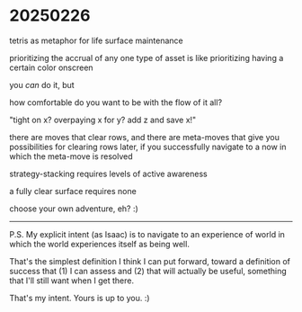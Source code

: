 # 20250226

tetris as metaphor for life surface maintenance

prioritizing the accrual of any one type of asset is like prioritizing having a certain color onscreen

you _can_ do it, but

how comfortable do you want to be with the flow of it all?

"tight on x? overpaying x for y? add z and save x!"

there are moves that clear rows, and there are meta-moves that give you possibilities for clearing rows later, if you successfully navigate to a now in which the meta-move is resolved

strategy-stacking requires levels of active awareness

a fully clear surface requires none

choose your own adventure, eh? :)

***

P.S. My explicit intent (as Isaac) is to navigate to an experience of world in which the world experiences itself as being well.

That's the simplest definition I think I can put forward, toward a definition of success that (1) I can assess and (2) that will actually be useful, something that I'll still want when I get there.

That's my intent. Yours is up to you. :)
